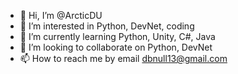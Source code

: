 - 👋 Hi, I’m @ArcticDU
- 👀 I’m interested in Python, DevNet, coding
- 🌱 I’m currently learning Python, Unity, C#, Java
- 💞️ I’m looking to collaborate on Python, DevNet
- 📫 How to reach me by email dbnull13@gmail.com

<!---
ArcticDu/ArcticDu is a ✨ special ✨ repository because its `README.md` (this file) appears on your GitHub profile.
You can click the Preview link to take a look at your changes.
--->
